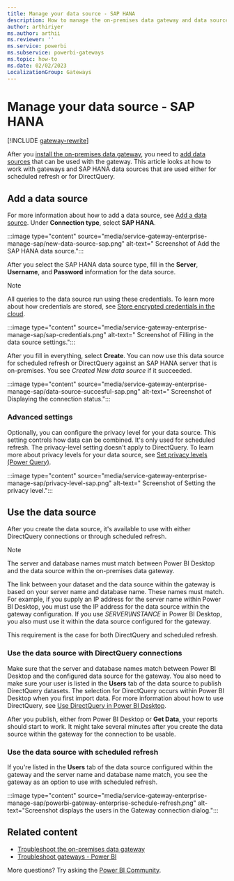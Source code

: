 ```yaml
---
title: Manage your data source - SAP HANA
description: How to manage the on-premises data gateway and data sources that belong to that gateway. This article is specific to SAP HANA. 
author: arthiriyer
ms.author: arthii
ms.reviewer: ''
ms.service: powerbi
ms.subservice: powerbi-gateways
ms.topic: how-to
ms.date: 02/02/2023
LocalizationGroup: Gateways
---
```


# Manage your data source - SAP HANA

[!INCLUDE [gateway-rewrite](../includes/gateway-rewrite.md)]

After you [install the on-premises data gateway](/data-integration/gateway/service-gateway-install), you need to [add data sources](service-gateway-data-sources.md#add-a-data-source) that can be used with the gateway. This article looks at how to work with gateways and SAP HANA data sources that are used either for scheduled refresh or for DirectQuery.

## Add a data source

For more information about how to add a data source, see [Add a data source](service-gateway-data-sources.md#add-a-data-source). Under **Connection type**, select **SAP HANA**.

:::image type="content" source="media/service-gateway-enterprise-manage-sap/new-data-source-sap.png" alt-text=" Screenshot of Add the SAP HANA data source.":::

After you select the SAP HANA data source type, fill in the **Server**, **Username**, and **Password** information for the data source.

> [!NOTE]
> All queries to the data source run using these credentials. To learn more about how credentials are stored, see [Store encrypted credentials in the cloud](service-gateway-data-sources.md#store-encrypted-credentials-in-the-cloud).

:::image type="content" source="media/service-gateway-enterprise-manage-sap/sap-credentials.png" alt-text=" Screenshot of Filling in the data source settings.":::

After you fill in everything, select **Create**. You can now use this data source for scheduled refresh or DirectQuery against an SAP HANA server that is on-premises. You see *Created New data source* if it succeeded.

:::image type="content" source="media/service-gateway-enterprise-manage-sap/data-source-succesful-sap.png" alt-text=" Screenshot of Displaying the connection status.":::

### Advanced settings

Optionally, you can configure the privacy level for your data source. This setting controls how data can be combined. It's only used for scheduled refresh. The privacy-level setting doesn't apply to DirectQuery. To learn more about privacy levels for your data source, see [Set privacy levels (Power Query)](https://support.office.com/article/Privacy-levels-Power-Query-CC3EDE4D-359E-4B28-BC72-9BEE7900B540).

:::image type="content" source="media/service-gateway-enterprise-manage-sap/privacy-level-sap.png" alt-text=" Screenshot of Setting the privacy level.":::

## Use the data source

After you create the data source, it's available to use with either DirectQuery connections or through scheduled refresh.

> [!NOTE]
> The server and database names must match between Power BI Desktop and the data source within the on-premises data gateway.

The link between your dataset and the data source within the gateway is based on your server name and database name. These names must match. For example, if you supply an IP address for the server name within Power BI Desktop, you must use the IP address for the data source within the gateway configuration. If you use *SERVER\INSTANCE* in Power BI Desktop, you also must use it within the data source configured for the gateway.

This requirement is the case for both DirectQuery and scheduled refresh.

### Use the data source with DirectQuery connections

Make sure that the server and database names match between Power BI Desktop and the configured data source for the gateway. You also need to make sure your user is listed in the **Users** tab of the data source to publish DirectQuery datasets. The selection for DirectQuery occurs within Power BI Desktop when you first import data. For more information about how to use DirectQuery, see [Use DirectQuery in Power BI Desktop](desktop-use-directquery.md).

After you publish, either from Power BI Desktop or **Get Data**, your reports should start to work. It might take several minutes after you create the data source within the gateway for the connection to be usable.

### Use the data source with scheduled refresh

If you're listed in the **Users** tab of the data source configured within the gateway and the server name and database name match, you see the gateway as an option to use with scheduled refresh.

:::image type="content" source="media/service-gateway-enterprise-manage-sap/powerbi-gateway-enterprise-schedule-refresh.png" alt-text="Screenshot displays the users in the Gateway connection dialog.":::

## Related content

* [Troubleshoot the on-premises data gateway](/data-integration/gateway/service-gateway-tshoot)
* [Troubleshoot gateways - Power BI](service-gateway-onprem-tshoot.md)

More questions? Try asking the [Power BI Community](https://community.powerbi.com/).
